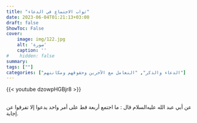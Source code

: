 ```yaml
---
title: "ثواب الاجتماع في الدعاء"
date: 2023-06-04T01:21:13+03:00
draft: false
ShowToc: False
cover:
    image: img/122.jpg
    alt: 'صورة'
    caption: ''
#    hidden: false
summary: 
tags: [""]
categories: ["الدعاء والذكر", "التعامل مع الآخرين وحقوقهم ومكانتهم"]
---
```

{{< youtube dzowpHGBjr8 >}}  
 <br>

عن أبي عبد الله عليه‌السلام قال : ما اجتمع أربعة قط على أمر
واحد يدعوا إلا تفرقوا عن إجابة.


